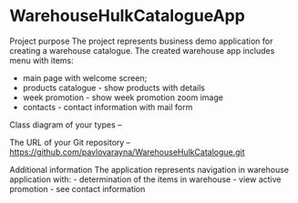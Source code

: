 # WarehouseHulkCatalogueApp




Project purpose The project represents business demo application for creating a warehouse catalogue. 
The created warehouse app includes menu with items:
- main page with welcome screen;
- products catalogue - show products with details
- week promotion - show week promotion zoom image
- contacts - contact information with mail form


Class diagram of your types –



The URL of your Git repository – https://github.com/pavlovarayna/WarehouseHulkCatalogue.git

Additional information The application represents navigation in warehouse application with: 
    - determination of the items in warehouse
    - view active promotion
    - see contact information

